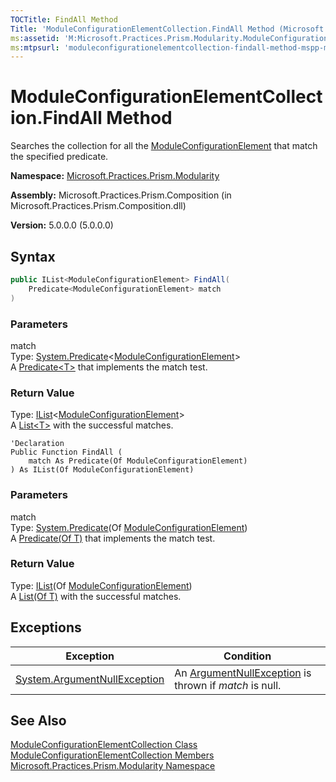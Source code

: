 ```yaml
---
TOCTitle: FindAll Method
Title: 'ModuleConfigurationElementCollection.FindAll Method (Microsoft.Practices.Prism.Modularity)'
ms:assetid: 'M:Microsoft.Practices.Prism.Modularity.ModuleConfigurationElementCollection.FindAll(System.Predicate{Microsoft.Practices.Prism.Modularity.ModuleConfigurationElement})'
ms:mtpsurl: 'moduleconfigurationelementcollection-findall-method-mspp-modularity.md'
---
```


# ModuleConfigurationElementCollection.FindAll Method

Searches the collection for all the [ModuleConfigurationElement](/patterns-practices/reference/moduleconfigurationelement-class-mspp-modularity) that match the specified predicate.

**Namespace:** [Microsoft.Practices.Prism.Modularity](/patterns-practices/reference/mspp-modularity-namespace)

**Assembly:** Microsoft.Practices.Prism.Composition (in Microsoft.Practices.Prism.Composition.dll)

**Version:** 5.0.0.0 (5.0.0.0)

## Syntax

```C#
public IList<ModuleConfigurationElement> FindAll(
	Predicate<ModuleConfigurationElement> match
)
```
### Parameters

match  
Type: [System.Predicate](http://msdn.microsoft.com/en-us/library/bfcke1bz)&lt;[ModuleConfigurationElement](/patterns-practices/reference/moduleconfigurationelement-class-mspp-modularity)&gt;   
A [Predicate&lt;T&gt;](http://msdn.microsoft.com/en-us/library/bfcke1bz) that implements the match test.

### Return Value

Type: [IList](http://msdn.microsoft.com/en-us/library/5y536ey6)&lt;[ModuleConfigurationElement](/patterns-practices/reference/moduleconfigurationelement-class-mspp-modularity)&gt;   
A [List&lt;T&gt;](http://msdn.microsoft.com/en-us/library/6sh2ey19) with the successful matches.


```VB
'Declaration
Public Function FindAll ( 
	match As Predicate(Of ModuleConfigurationElement)
) As IList(Of ModuleConfigurationElement)
```

### Parameters

match  
Type: [System.Predicate](http://msdn.microsoft.com/en-us/library/bfcke1bz)(Of [ModuleConfigurationElement](/patterns-practices/reference/moduleconfigurationelement-class-mspp-modularity))   
A [Predicate(Of T)](http://msdn.microsoft.com/en-us/library/bfcke1bz) that implements the match test.

### Return Value

Type: [IList](http://msdn.microsoft.com/en-us/library/5y536ey6)(Of [ModuleConfigurationElement](/patterns-practices/reference/moduleconfigurationelement-class-mspp-modularity))<br/>
A [List(Of T)](http://msdn.microsoft.com/en-us/library/6sh2ey19) with the successful matches.

## Exceptions


| Exception                                                                             | Condition                                                                                                 |
|---------------------------------------------------------------------------------------|-----------------------------------------------------------------------------------------------------------|
| [System.ArgumentNullException](http://msdn.microsoft.com/en-us/library/27426hcy) | An [ArgumentNullException](http://msdn.microsoft.com/en-us/library/27426hcy) is thrown if *match* is null. |

## See Also

[ModuleConfigurationElementCollection Class](/patterns-practices/reference/moduleconfigurationelementcollection-class-mspp-modularity)<br/>
[ModuleConfigurationElementCollection Members](/patterns-practices/reference/moduleconfigurationelementcollection-members-mspp-modularity)<br/>
[Microsoft.Practices.Prism.Modularity Namespace](/patterns-practices/reference/mspp-modularity-namespace)